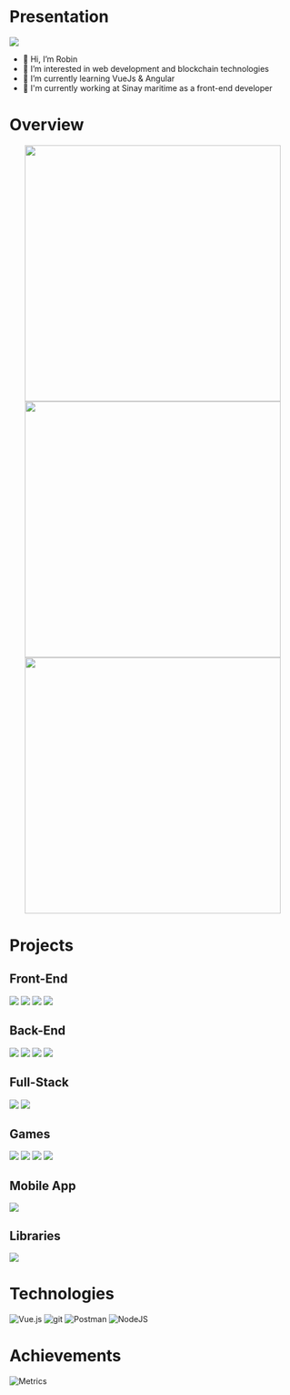 
# Presentation
![](https://komarev.com/ghpvc/?username=Powarox&style=flat&color=348AF4&label=Profile+Views)
- 👋 Hi, I’m Robin
- 👀 I’m interested in web development and blockchain technologies
- 🌱 I’m currently learning VueJs & Angular
- 🌊️ I'm currently working at Sinay maritime as a front-end developer

<!---
- 💞️ I’m looking to collaborate on ...
- 📫 How to reach me ...
--->

# Overview
<p align="center">
	<img width="450em" src="https://github-readme-stats.vercel.app/api?username=Powarox&show_icons=true&include_all_commits=true&count_private=true&hide_border=true&theme=dark" />
	<img width="450em" src="https://github-readme-streak-stats.herokuapp.com/?user=Powarox&include_all_commits=true&hide_border=true&theme=dark"/>
	<img width="450em" src="https://github-readme-stats.vercel.app/api/top-langs/?username=Powarox&layout=compact&custom_title=Most used languages by Powarox&langs_count=10&include_all_commits=true&hide_progress=true&hide_border=true&theme=dark&hide=">
	<img width="450em"/>
</p>

# Projects
## Front-End
[![](https://github-readme-stats.vercel.app/api/pin/?username=Powarox&repo=Dataviz-Sncf&hide_border=true&theme=dark)](https://github.com/Powarox/Dataviz-Sncf)
[![](https://github-readme-stats.vercel.app/api/pin/?username=Powarox&repo=Dataviz-Crypto&hide_border=true&theme=dark)](https://github.com/Powarox/Dataviz-Crypto)
[![](https://github-readme-stats.vercel.app/api/pin/?username=Powarox&repo=Dataviz-Twitter&hide_border=true&theme=dark)](https://github.com/Powarox/Dataviz-Twitter)
[![](https://github-readme-stats.vercel.app/api/pin/?username=Powarox&repo=TodoList&hide_border=true&theme=dark)](https://github.com/Powarox/TodoList)

## Back-End
[![](https://github-readme-stats.vercel.app/api/pin/?username=Powarox&repo=Projet-BibliothequePHP&hide_border=true&theme=dark)](https://github.com/Powarox/Projet-BibliothequePHP)
[![](https://github-readme-stats.vercel.app/api/pin/?username=Powarox&repo=NodeJs-Server&hide_border=true&theme=dark)](https://github.com/Powarox/NodeJs-Server)
[![](https://github-readme-stats.vercel.app/api/pin/?username=Powarox&repo=Projet-ProgrammationWeb&hide_border=true&theme=dark)](https://github.com/Powarox/Projet-ProgrammationWeb)
[![](https://github-readme-stats.vercel.app/api/pin/?username=Powarox&repo=Exposition-Images&hide_border=true&theme=dark)](https://github.com/Powarox/Exposition-Images)

## Full-Stack
[![](https://github-readme-stats.vercel.app/api/pin/?username=Powarox&repo=SnowMan&hide_border=true&theme=dark)](https://github.com/Powarox/SnowMan)
[![](https://github-readme-stats.vercel.app/api/pin/?username=Powarox&repo=TradingCryptoBot&hide_border=true&theme=dark)](https://github.com/Powarox/TradingCryptoBot)

## Games
[![](https://github-readme-stats.vercel.app/api/pin/?username=Powarox&repo=Games-ManiacShooter&hide_border=true&theme=dark)](https://github.com/Powarox/Games-ManiacShooter)
[![](https://github-readme-stats.vercel.app/api/pin/?username=Powarox&repo=Games-BattleShip&hide_border=true&theme=dark)](https://github.com/Powarox/Games-BattleShip)
[![](https://github-readme-stats.vercel.app/api/pin/?username=Powarox&repo=Games-Sokoban&hide_border=true&theme=dark)](https://github.com/Powarox/Games-Sokoban)
[![](https://github-readme-stats.vercel.app/api/pin/?username=Powarox&repo=Games-TicTacToe&hide_border=true&theme=dark)](https://github.com/Powarox/Games-TicTacToe)


## Mobile App
[![](https://github-readme-stats.vercel.app/api/pin/?username=Powarox&repo=Fitup&hide_border=true&theme=dark)](https://github.com/Powarox/Fitup)

## Libraries
[![](https://github-readme-stats.vercel.app/api/pin/?username=Powarox&repo=robindev-metadata&hide_border=true&theme=dark)](https://github.com/Powarox/robindev-metadata)


# Technologies
![Vue.js](https://img.shields.io/badge/vuejs-%2335495e.svg?style=for-the-badge&logo=vuedotjs&logoColor=%234FC08D)
![git](https://img.shields.io/badge/Git-F05032?style=for-the-badge&logo=git&logoColor=white)
![Postman](https://img.shields.io/badge/Postman-FF6C37?style=for-the-badge&logo=postman&logoColor=white)
![NodeJS](https://img.shields.io/badge/node.js-6DA55F?style=for-the-badge&logo=node.js&logoColor=white)
<!--- ![React](https://img.shields.io/badge/react-%2320232a.svg?style=for-the-badge&logo=react&logoColor=%2361DAFB) --->


# Achievements
![Metrics](https://metrics.lecoq.io/Powarox?template=classic&base.header=0&base.activity=0&base.community=0&base.repositories=0&base.metadata=0&achievements=1&achievements.threshold=X&achievements.secrets=true&achievements.display=compact&achievements.limit=10&config.timezone=Europe%2FParis)


<!---![Metrics](https://metrics.lecoq.io/Powarox?template=classic&people=1&people.limit=24&people.size=28&people.types=followers%2C%20following&people.identicons=false&people.shuffle=false&config.timezone=Europe%2FParis)--->


<!--- --->

<!---
Powarox/Powarox is a ✨ special ✨ repository because its `README.md` (this file) appears on your GitHub profile.
You can click the Preview link to take a look at your changes.

[![Top Langs](https://github-readme-stats.vercel.app/api/top-langs/?username=Powarox&layout=compact)](https://github.com/Powarox/github-readme-stats)

[![Hits](https://hits.seeyoufarm.com/api/count/incr/badge.svg?url=https%3A%2F%2Fgithub.com%2FPowarox%2FTradingCryptoBot&count_bg=%2379C83D&title_bg=%23555555&icon=vue-dot-js.svg&icon_color=%23348AF4&title=Project+Views&edge_flat=false)](https://hits.seeyoufarm.com)

![](https://tokei.rs/b1/github/Powarox/Dataviz-Sncf)
--->
